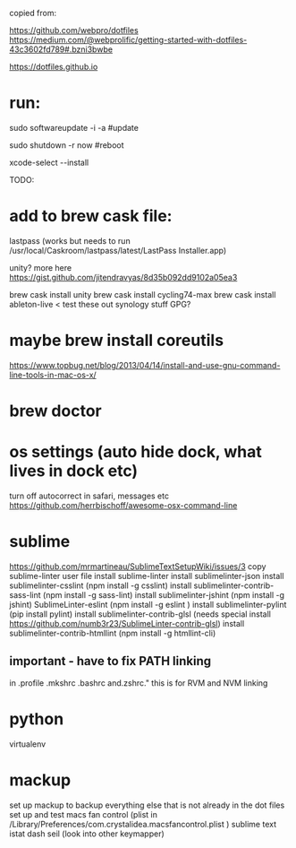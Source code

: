 copied from:

https://github.com/webpro/dotfiles
https://medium.com/@webprolific/getting-started-with-dotfiles-43c3602fd789#.bzni3bwbe

https://dotfiles.github.io

# run:

sudo softwareupdate -i -a #update

sudo shutdown -r now #reboot

xcode-select --install

TODO:

# add to brew cask file:
lastpass (works but needs to run /usr/local/Caskroom/lastpass/latest/LastPass Installer.app)

unity?
more here https://gist.github.com/jitendravyas/8d35b092dd9102a05ea3

brew cask install unity
brew cask install cycling74-max
brew cask install ableton-live < test these out
synology stuff
GPG?




# maybe brew install coreutils
https://www.topbug.net/blog/2013/04/14/install-and-use-gnu-command-line-tools-in-mac-os-x/

# brew doctor

# os settings (auto hide dock, what lives in dock etc)
turn off autocorrect in safari, messages etc
https://github.com/herrbischoff/awesome-osx-command-line


# sublime
https://github.com/mrmartineau/SublimeTextSetupWiki/issues/3
copy sublime-linter user file 
install sublime-linter
install sublimelinter-json
install sublimelinter-csslint (npm install -g csslint)
install sublimelinter-contrib-sass-lint (npm install -g sass-lint)
install sublimelinter-jshint (npm install -g jshint)
SublimeLinter-eslint (npm install -g eslint
)
install sublimelinter-pylint (pip install pylint)
install sublimelinter-contrib-glsl (needs special install https://github.com/numb3r23/SublimeLinter-contrib-glsl)
install sublimelinter-contrib-htmllint (npm install -g htmllint-cli)

## important - have to fix  PATH linking 
in .profile .mkshrc .bashrc  and.zshrc."
this is for RVM and NVM linking

# python
virtualenv

# mackup
set up mackup to backup everything else that is not already in the dot files
set up and test macs fan control (plist in /Library/Preferences/com.crystalidea.macsfancontrol.plist )
sublime text
istat
dash
seil (look into other keymapper)

